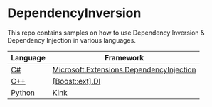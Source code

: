 # DependencyInversion

This repo contains samples on how to use Dependency Inversion & Dependency Injection in various languages.

| Language | Framework |
|---|---|
| [C#](CSharp) | [Microsoft.Extensions.DependencyInjection](https://github.com/dotnet/runtime/tree/main/src/libraries/Microsoft.Extensions.DependencyInjection) |
| [C++](CPlusPlus) | [[Boost::ext].DI](https://github.com/boost-ext/di) |
| [Python](Python) | [Kink](https://github.com/kodemore/kink) |
